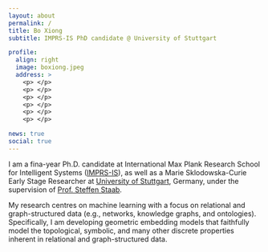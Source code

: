 ```yaml
---
layout: about
permalink: /
title: Bo Xiong
subtitle: IMPRS-IS PhD candidate @ University of Stuttgart

profile:
  align: right
  image: boxiong.jpeg
  address: >
    <p> </p>
    <p> </p>
    <p> </p>
    <p> </p>
    <p> </p>
    <p> </p>

news: true
social: true
---
```


I am a fina-year Ph.D. candidate at International Max Plank Research School for Intelligent Systems ([IMPRS-IS](https://imprs.is.mpg.de/)), as well as a Marie Sklodowska-Curie Early Stage Researcher at [University of Stuttgart](https://www.uni-stuttgart.de/en/), Germany, under the supervision of [Prof. Steffen Staab](https://www.southampton.ac.uk/people/5xf8n2/professor-steffen-staab). 

My research centres on machine learning with a focus on relational and graph-structured data (e.g., networks, knowledge graphs, and ontologies). Specifically, I am developing geometric embedding models that faithfully model the topological, symbolic, and many other discrete properties inherent in relational and graph-structured data. 



